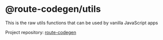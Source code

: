 # @route-codegen/utils

This is the raw utils functions that can be used by vanilla JavaScript apps

Project repository: [route-codegen](https://github.com/eddeee888/route-codegen)
